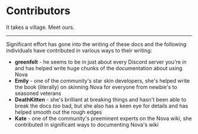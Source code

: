 # Contributors

It takes a village. Meet ours.

---

Significant effort has gone into the writing of these docs and the following individuals have contributed in various ways to their writing:

- **greenfelt** - he seems to be in just about every Discord server you're in and has helped write huge chunks of the documentation about using Nova
- **Emily** - one of the community's star skin developers, she's helped write the book (literally) on skinning Nova for everyone from newbie's to seasoned veterans
- **DeathKitten** - she's brilliant at breaking things and hasn't been able to break the docs *too* bad, but she also has a keen eye for details and has helped smooth out the rough edges
- **Kate** - one of the community's preeminent experts on the Nova wiki, she contributed in significant ways to documenting Nova's wiki

